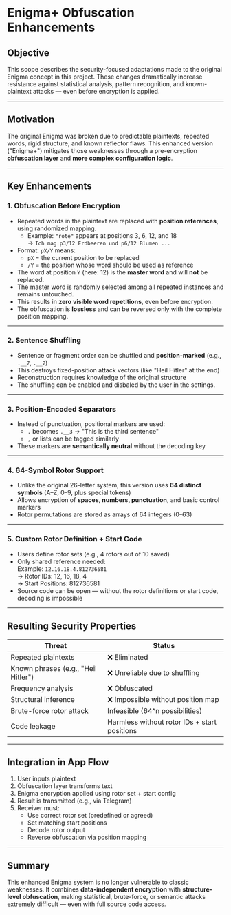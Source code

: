# Enigma+ Obfuscation Enhancements

## Objective
This scope describes the security-focused adaptations made to the original Enigma concept in this project. These changes dramatically increase resistance against statistical analysis, pattern recognition, and known-plaintext attacks — even before encryption is applied.

---

## Motivation
The original Enigma was broken due to predictable plaintexts, repeated words, rigid structure, and known reflector flaws. This enhanced version ("Enigma+") mitigates those weaknesses through a pre-encryption **obfuscation layer** and **more complex configuration logic**.

---

## Key Enhancements

### 1. Obfuscation Before Encryption
- Repeated words in the plaintext are replaced with **position references**, using randomized mapping.
  - Example: `"rote"` appears at positions 3, 6, 12, and 18  
    → `Ich mag p3/12 Erdbeeren und p6/12 Blumen ...`
- Format: `pX/Y` means:  
  - `pX` = the current position to be replaced  
  - `/Y` = the position whose word should be used as reference
- The word at position `Y` (here: 12) is the **master word** and will **not** be replaced.
- The master word is randomly selected among all repeated instances and remains untouched.
- This results in **zero visible word repetitions**, even before encryption.
- The obfuscation is **lossless** and can be reversed only with the complete position mapping.

---

### 2. Sentence Shuffling
- Sentence or fragment order can be shuffled and **position-marked** (e.g., `.__7`, `.__2`)
- This destroys fixed-position attack vectors (like "Heil Hitler" at the end)
- Reconstruction requires knowledge of the original structure
- The shuffling can be enabled and disbaled by the user in the settings.

---

### 3. Position-Encoded Separators
- Instead of punctuation, positional markers are used:
  - `.` becomes `.__3` → "This is the third sentence"
  - `,` or lists can be tagged similarly
- These markers are **semantically neutral** without the decoding key

---

### 4. 64-Symbol Rotor Support
- Unlike the original 26-letter system, this version uses **64 distinct symbols** (A–Z, 0–9, plus special tokens)
- Allows encryption of **spaces, numbers, punctuation**, and basic control markers
- Rotor permutations are stored as arrays of 64 integers (0–63)

---

### 5. Custom Rotor Definition + Start Code
- Users define rotor sets (e.g., 4 rotors out of 10 saved)
- Only shared reference needed:  
  Example: `12.16.18.4.812736581`  
  → Rotor IDs: 12, 16, 18, 4  
  → Start Positions: 812736581
- Source code can be open — without the rotor definitions or start code, decoding is impossible

---

## Resulting Security Properties

| Threat | Status |
|--------|--------|
| Repeated plaintexts | ❌ Eliminated |
| Known phrases (e.g., "Heil Hitler") | ❌ Unreliable due to shuffling |
| Frequency analysis | ❌ Obfuscated |
| Structural inference | ❌ Impossible without position map |
| Brute-force rotor attack | Infeasible (64^n possibilities) |
| Code leakage | Harmless without rotor IDs + start positions |

---

## Integration in App Flow

1. User inputs plaintext
2. Obfuscation layer transforms text
3. Enigma encryption applied using rotor set + start config
4. Result is transmitted (e.g., via Telegram)
5. Receiver must:
   - Use correct rotor set (predefined or agreed)
   - Set matching start positions
   - Decode rotor output
   - Reverse obfuscation via position mapping

---

## Summary
This enhanced Enigma system is no longer vulnerable to classic weaknesses. It combines **data-independent encryption** with **structure-level obfuscation**, making statistical, brute-force, or semantic attacks extremely difficult — even with full source code access.